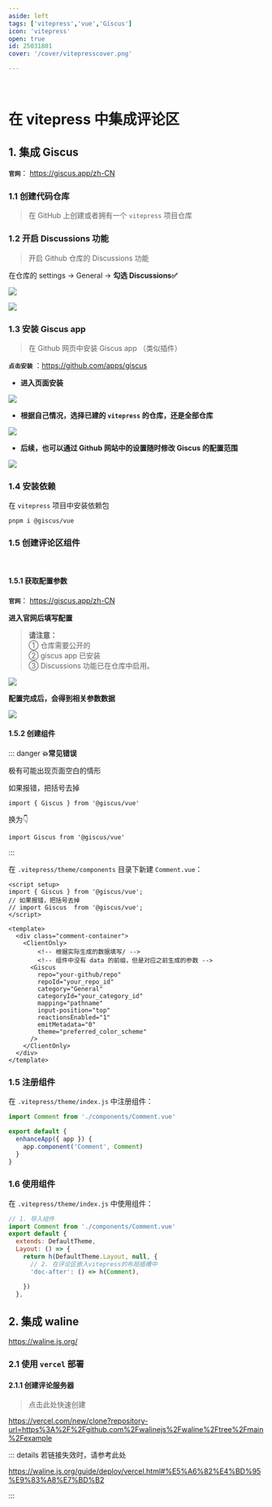 ```yaml
---
aside: left
tags: ['vitepress','vue','Giscus']
icon: 'vitepress'
open: true
id: 25031801
cover: '/cover/vitepresscover.png' 

---
```




<br/>

# 在 vitepress 中集成评论区
 
## 1. 集成 Giscus 

**`官网`**： https://giscus.app/zh-CN

### 1.1 创建代码仓库

> 在 GitHub 上创建或者拥有一个 `vitepress` 项目仓库

### 1.2 开启 Discussions 功能

> 开启 Github 仓库的 Discussions 功能 

在仓库的 settings  -> General ->  **勾选 Discussions✅** 

![](/image/202503190007.png)

![](/image/202503190009.png)

### 1.3 安装 Giscus app 

> 在 Github 网页中安装 Giscus app （类似插件）  

**`点击安装`** ：https://github.com/apps/giscus  


- **进入页面安装**

![](/image/202503182344.png)

- **根据自己情况，选择已建的 `vitepress` 的仓库，还是全部仓库**

![](/image/202503182346.png)


- **后续，也可以通过 Github 网站中的设置随时修改  Giscus 的配置范围**

![](/image/202503182353.png)


### 1.4 安装依赖

在 `vitepress` 项目中安装依赖包

```shell
pnpm i @giscus/vue
```


### 1.5 创建评论区组件

<br/>

#### 1.5.1 获取配置参数

**`官网`**： https://giscus.app/zh-CN

**进入官网后填写配置**  

> **请注意：**  
> ① 仓库需要公开的  
> ② giscus app 已安装  
> ③ Discussions 功能已在仓库中启用。  


![](/image/202503190046.png)


**配置完成后，会得到相关参数数据**  

![](/image/202503190047.png)

#### 1.5.2 创建组件

::: danger **💥常见错误**

极有可能出现页面空白的情形   

如果报错，把括号去掉  

`import { Giscus } from '@giscus/vue'`  

换为👇

`import Giscus from '@giscus/vue'`  



:::


在 `.vitepress/theme/components` 目录下新建 `Comment.vue`：

```vue
<script setup>
import { Giscus } from '@giscus/vue';
// 如果报错，把括号去掉
// import Giscus  from '@giscus/vue';
</script>

<template>
  <div class="comment-container">
    <ClientOnly>
        <!-- 根据实际生成的数据填写/ -->
        <!-- 组件中没有 data 的前缀，但是对应之前生成的参数 -->
      <Giscus
        repo="your-github/repo"
        repoId="your_repo_id"
        category="General"
        categoryId="your_category_id"
        mapping="pathname"
        input-position="top"
        reactionsEnabled="1"
        emitMetadata="0"
        theme="preferred_color_scheme"
      />
    </ClientOnly>
  </div>
</template>
```

### 1.5 注册组件

在 `.vitepress/theme/index.js` 中注册组件：

```js
import Comment from './components/Comment.vue'

export default {
  enhanceApp({ app }) {
    app.component('Comment', Comment)
  }
}
```

### 1.6 使用组件

在 `.vitepress/theme/index.js` 中使用组件：

```js
// 1. 导入组件
import Comment from './components/Comment.vue'
export default {
  extends: DefaultTheme,
  Layout: () => {
    return h(DefaultTheme.Layout, null, {
      // 2. 在评论区嵌入vitepress的布局插槽中
      'doc-after': () => h(Comment),

    })
  },
```
## 2. 集成 waline

https://waline.js.org/


### 2.1 使用 `vercel` 部署 

#### 2.1.1 创建评论服务器

> 点击此处快速创建

https://vercel.com/new/clone?repository-url=https%3A%2F%2Fgithub.com%2Fwalinejs%2Fwaline%2Ftree%2Fmain%2Fexample


::: details 若链接失效时，请参考此处

https://waline.js.org/guide/deploy/vercel.html#%E5%A6%82%E4%BD%95%E9%83%A8%E7%BD%B2

::: 